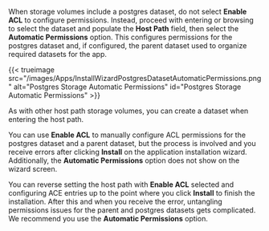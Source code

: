 &NewLine;

When storage volumes include a postgres dataset, do not select **Enable ACL** to configure permissions.
Instead, proceed with entering or browsing to select the dataset and populate the **Host Path** field, then select the **Automatic Permissions** option.
This configures permissions for the postgres dataset and, if configured, the parent dataset used to organize required datasets for the app.

{{< trueimage src="/images/Apps/InstallWizardPostgresDatasetAutomaticPermissions.png" alt="Postgres Storage Automatic Permissions" id="Postgres Storage Automatic Permissions" >}}

As with other host path storage volumes, you can create a dataset when entering the host path.

You can use **Enable ACL** to manually configure ACL permissions for the postgres dataset and a parent dataset, but the process is involved and you receive errors after clicking **Install** on the application installation wizard. Additionally, the **Automatic Permissions** option does not show on the wizard screen.

You can reverse setting the host path with **Enable ACL** selected and configuring ACE entries up to the point where you click **Install** to finish the installation.
After this and when you receive the error, untangling permissions issues for the parent and postgres datasets gets complicated.
We recommend you use the **Automatic Permissions** option.